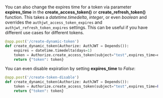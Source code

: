 You can also change the expires time for a token via parameter **expires_time** in the **create_access_token()** or **create_refresh_token()** function. This takes a *datetime.timedelta*, *integer*, or even *boolean* and overrides the `authjwt_access_token_expires` and `authjwt_refresh_token_expires` settings. This can be useful if you have different use cases for different tokens.

```python
@app.post('/create-dynamic-token')
def create_dynamic_token(Authorize: AuthJWT = Depends()):
    expires = datetime.timedelta(days=1)
    token = Authorize.create_access_token(subject="test",expires_time=expires)
    return {"token": token}
```

You can even disable expiration by setting **expires_time** to *False*:

```python
@app.post('/create-token-disable')
def create_dynamic_token(Authorize: AuthJWT = Depends()):
    token = Authorize.create_access_token(subject="test",expires_time=False)
    return {"token": token}
```
